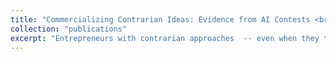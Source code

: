 ```yaml
---
title: "Commercializing Contrarian Ideas: Evidence from AI Contests <br> <br> <span style='font-weight: normal; font-style: italic;'>Job Market Paper</span>"
collection: "publications"
excerpt: "Entrepreneurs with contrarian approaches  -- even when they turn out to be right -- often struggle to attract resources for commercialization. Challenging the conventional viewpoint carries a higher burden of proof: contrarians need to show not only that their proposition is valuable, but also that their approach is superior to mainstream alternatives. Therefore, public demonstrations that directly compare their strategy to traditional ones can help contrarians to convince skeptics and achieve commercial success. I analyze data from hundreds of academic contests held between 1997 and 2022 that pitted different methods against each other, to help clarify the most effective approaches. I find that (i) winners of these contests are significantly more likely to found a startup soon after their victory than runners-up; (ii) winning has a certification effect that persists even when winners and runners-up are close; and (iii) this effect is 7x stronger for the contrarian winners, defined as those using families of algorithms that lagged behind the state-of-the-art prior to the contest. Contrary to the notion that public disclosure hurts value capture, the contrarian winners have 3.3x higher valuations than mainstream winners and 20x higher value than the average AI startup."
---
```

